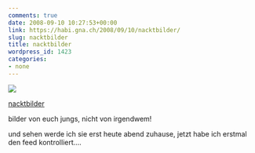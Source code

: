 ```yaml
---
comments: true
date: 2008-09-10 10:27:53+00:00
link: https://habi.gna.ch/2008/09/10/nacktbilder/
slug: nacktbilder
title: nacktbilder
wordpress_id: 1423
categories:
- none
---
```



 [![](https://static.flickr.com/3270/2844843793_33652633c0_m.jpg)](https://www.flickr.com/photos/habi/2844843793/)
   

 
  [nacktbilder](https://www.flickr.com/photos/habi/2844843793/)
    

 



bilder von euch jungs, nicht von irgendwem!  

und sehen werde ich sie erst heute abend zuhause, jetzt habe ich erstmal den feed kontrolliert....
  

